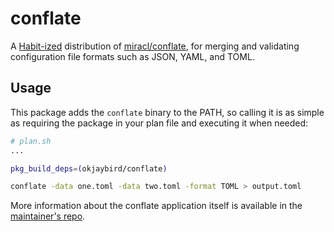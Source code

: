 # conflate
A [Habit-ized](https://www.habitat.sh/) distribution of [miracl/conflate](https://github.com/miracl/conflate), for merging and validating configuration file formats such as JSON, YAML, and TOML.

## Usage

This package adds the `conflate` binary to the PATH, so calling it is as simple as requiring the package in your plan file and executing it when needed:

```bash
# plan.sh
...

pkg_build_deps=(okjaybird/conflate)
```

```bash
conflate -data one.toml -data two.toml -format TOML > output.toml
```

More information about the conflate application itself is available in the [maintainer's repo](https://github.com/miracl/conflate).
